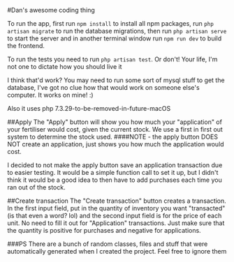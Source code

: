 #Dan's awesome coding thing

To run the app, first run `npm install` to install all npm packages, run `php artisan migrate` to run the database
migrations, then run `php artisan serve` to start the server and in another terminal window run `npm run dev` to build
the frontend.

To run the tests you need to run `php artisan test`. Or don't! Your life, I'm not one to dictate how you should live it

I think that'd work? You may need to run some sort of mysql stuff to get the database, I've got no clue how that would
work on someone else's computer. It works on mine! :)

Also it uses php 7.3.29-to-be-removed-in-future-macOS

##Apply
The "Apply" button will show you how much your "application" of your fertiliser would cost, given the current stock.
We use a first in first out system to determine the stock used.
####NOTE - the apply button DOES NOT create an application, just shows you how much the application would cost.

I decided to not make the apply button save an application transaction due to easier testing. It would be a simple
function call to set it up, but I didn't think it would be a good idea to then have to add purchases each time you ran
out of the stock.

##Create transaction
The "Create transaction" button creates a transaction. In the first input field, put in the quantity of inventory you 
want "transacted" (is that even a word? lol) and the second input field is for the price of each unit. No need to fill
it out for "Application" transactions. Just make sure that the quantity is positive for purchases and negative for
applications.


###PS
There are a bunch of random classes, files and stuff that were automatically generated when I created the project.
Feel free to ignore them

